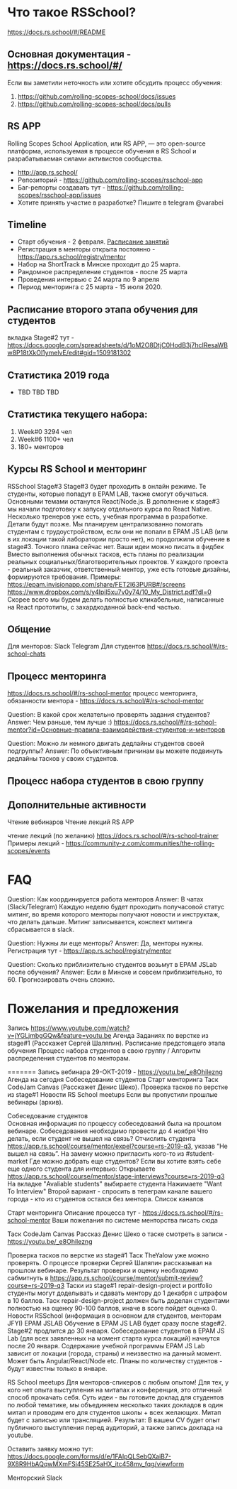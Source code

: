 # Что такое RSSchool?
https://docs.rs.school/#/README

## Основная документация - https://docs.rs.school/#/
Если вы заметили неточность или хотите обсудить процесс обучения:
1. https://github.com/rolling-scopes-school/docs/issues
2. https://github.com/rolling-scopes-school/docs/pulls

## RS APP
Rolling Scopes School Application, или RS APP, — это open-source платформа, используемая в процессе обучения в RS School и разрабатываемая силами активистов сообщества.
- http://app.rs.school/
- Репозиторий - https://github.com/rolling-scopes/rsschool-app
- Баг-репорты создавать тут - https://github.com/rolling-scopes/rsschool-app/issues
- Хотите принять участие в разработке? Пишите в telegram @varabei

## Timeline
- Старт обучения - 2 февраля. [Расписание занятий](https://docs.google.com/spreadsheets/d/1oM2O8DtjC0HodB3j7hcIResaWBw8P18tXkOl1ymelvE/edit#gid=1641310155) 
- Регистрация в менторы открыта постоянно - https://app.rs.school/registry/mentor
- Набор на ShortTrack в Минске проходит до 25 марта. 
- Рандомное распределение студентов - после 25 марта
- Проведения интервью с 24 марта по 9 апреля
- Период менторинга с 25 марта - 15 июля 2020.

## Расписание второго этапа обучения для студентов
вкладка Stage#2 тут - https://docs.google.com/spreadsheets/d/1oM2O8DtjC0HodB3j7hcIResaWBw8P18tXkOl1ymelvE/edit#gid=1509181302 

## Статистика 2019 года
- TBD TBD TBD 

## Статистика текущего набора:
1) Week#0 3294 чел 
2) Week#6 1100+ чел  
3) 180+ менторов 

## Курсы RS School и менторинг
RSSchool Stage#3
Stage#3 будет проходить в онлайн режиме. Те студенты, которые попадут в EPAM LAB, также смогут обучаться. 
Основными темами останутся React/Node.js. 
В дополнение к stage#3 мы начали подготовку к запуску отдельного курса по React Native. Несколько тренеров уже есть, учебная программа в разработке. Детали будут позже.
Мы планируем централизованно помогать студентам с трудоустройством, если они не попали в EPAM JS LAB (или в их локации такой лаборатории просто нет), но продолжили обучение в stage#3. Точного плана сейчас нет. Ваши идеи можно писать в фидбек
Вместо выполнения обычных тасков, есть планы по реализации реальных социальных/благотворительных проектов. У каждого проекта - реальный заказчик, ответственный ментор, уже есть готовые дизайны, формируются требования. Примеры: 
https://epam.invisionapp.com/share/FET2I63PURB#/screens
https://www.dropbox.com/s/y4lpil5xu7v0y74/10_My_District.pdf?dl=0
Скорее всего мы будем делать полностью кликабельные, написанные на React прототипы, с захардкоданной back-end частью. 
 
## Общение
Для менторов:
Slack
Telegram
Для студентов https://docs.rs.school/#/rs-school-chats


## Процесс менторинга 
https://docs.rs.school/#/rs-school-mentor
процесс менторинга, обязанности ментора - https://docs.rs.school/#/rs-school-mentor

Question: В какой срок желательно проверять задания студентов?
Answer: Чем раньше, тем лучше :) https://docs.rs.school/#/rs-school-mentor?id=Основные-правила-взаимодействия-студентов-и-менторов

Question: Можно ли немного двигать дедлайны студентов своей подгруппы?
Answer: По объективным причинам вы можете подвинуть дедлайны тасков у своих студентов.

## Процесс набора студентов в свою группу 

## Дополнительные активности
 Чтение вебинаров
Чтение лекций 
RS APP

чтение лекций (по желанию) https://docs.rs.school/#/rs-school-trainer 
Примеры лекций - https://community-z.com/communities/the-rolling-scopes/events

# FAQ
Question: Как координируется работа менторов
Answer: 
В чатах (Slack/Telegram)
Каждую неделю будет проходить получасовой статус митинг, во время которого менторы получают новости и инструктаж, что делать дальше. Митинг записывается, конспект митинга сбрасывается в slack.


Question: Нужны ли еще менторы?
Answer: Да, менторы нужны. Регистрация тут - https://app.rs.school/registry/mentor

Question: Сколько приблизительно студентов возьмут в EPAM JSLab после обучения?
Answer: Если в Минске и совсем приблизительно, то 60. Прогнозировать очень сложно. 



# Пожелания и предложения


Запись https://www.youtube.com/watch?v=jYGLjmbgGQw&feature=youtu.be
Агенда
Заданиях по верстке из stage#1 (Расскажет Сергей Шаляпин). 
Расписание предстоящего этапа обучения
Процесс набора студентов в свою группу / Алгоритм распределения студентов по менторам.
 


=======
Запись вебинара 29-ОКТ-2019 - https://youtu.be/_e8Ohilezng 
Агенда на сегодня
Собеседование студентов
Старт менторинга
Таск CodeJam Canvas (Расскажет Денис Шеко). 
Проверка тасков по верстке из stage#1
Новости
RS School meetups
Если вы пропустили прошлые вебинары (архив).


Собеседование студентов  
Основная информация по процессу собеседований была на прошлом вебинаре. 
Собеседования необходимо провести до 4 ноября
Что делать, если студент не вышел на связь?
Отчислить студента https://app.rs.school/course/mentor/expel?course=rs-2019-q3, указав “Не вышел на связь”. На замену можно пригласить кого-то из #student-market
Где можно добрать еще студентов?
Если вы хотите взять себе еще одного студента для интервью:
Открываете https://app.rs.school/course/mentor/stage-interviews?course=rs-2019-q3
На вкладке "Avaliable students" выбираете студента
Нажимаете "Want To Interview"
Второй вариант - спросить в телеграм канале вашего города - кто из студентов остался без ментора. Список каналов 

Старт менторинга 
Описание процесса тут -  https://docs.rs.school/#/rs-school-mentor
Ваши пожелания по системе менторства писать сюда

Таск CodeJam Canvas 
Рассказ Денис Шеко о таске смотреть в записи - https://youtu.be/_e8Ohilezng


Проверка тасков по верстке из stage#1
Таск TheYalow уже можно проверять. О процессе проверки Сергей Шаляпин рассказывал на прошлом вебинаре. Результат проверки и оценку необходимо сабмитнуть в https://app.rs.school/course/mentor/submit-review?course=rs-2019-q3
Таски из stage#1 repair-design-project и portfolio студенты могут доделывать и сдавать ментору до 1 декабря с штрафом в 10 баллов.
Таск  repair-design-project должен быть доделан студентами полностью на оценку 90-100 баллов, иначе в score пойдет оценка 0. 
Новости RSSchool (информация в основном для студентов, менторам JFYI)
EPAM JSLAB 
Обучение в EPAM JS LAB будет сразу после stage#2.
Stage#2 продлится до 30 января.
Собеседование студентов в EPAM JS Lab (для всех заявленных на момент старта курса локаций) начнутся после 20 января.
Содержание учебной программы EPAM JS Lab зависит от локации (города, страны) и неизвестно на данный момент. Может быть Angular/React/Node etc.
Планы по количеству студентов - будут известны только в январе. 



RS School meetups
Для менторов-спикеров с любым опытом!
Для тех, у кого нет опыта выступления на митапах и конференция, это отличный способ прокачать себя.
Суть идеи - вы готовите доклад для студентов по любой тематике, мы объединяем несколько таких докладов в один митап и проводим его для студентов школы + всех желающих. Митап будет с записью или трансляцией. 
Результат: В вашем CV будет опыт публичного выступления перед аудиторий, а также запись доклада на youtube. 

Оставить заявку можно тут: https://docs.google.com/forms/d/e/1FAIpQLSebQXaiB7-9X8R9HbAQqwMXmFSi45SE25aHX_itc458mv_fqg/viewform

Менторский Slack




